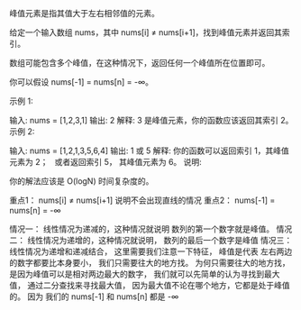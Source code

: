 峰值元素是指其值大于左右相邻值的元素。

给定一个输入数组 nums，其中 nums[i] ≠ nums[i+1]，找到峰值元素并返回其索引。

数组可能包含多个峰值，在这种情况下，返回任何一个峰值所在位置即可。

你可以假设 nums[-1] = nums[n] = -∞。

示例 1:

输入: nums = [1,2,3,1]
输出: 2
解释: 3 是峰值元素，你的函数应该返回其索引 2。
示例 2:

输入: nums = [1,2,1,3,5,6,4]
输出: 1 或 5 
解释: 你的函数可以返回索引 1，其峰值元素为 2；
     或者返回索引 5， 其峰值元素为 6。
说明:

你的解法应该是 O(logN) 时间复杂度的。

重点1： nums[i] ≠ nums[i+1] 说明不会出现直线的情况
重点2： nums[-1] = nums[n] = -∞

情况一：
  线性情况为递减的，这种情况就说明 数列的第一个数字就是峰值。
情况二：
  线性情况为递增的，这种情况就说明， 数列的最后一个数字是峰值
情况三：
  线性情况为递增和递减结合， 这里需要我们注意一下特征， 峰值是代表 左右两边的数字都要比本身要小， 我们只需要往大的地方找。
  为何只需要往大的地方找， 是因为峰值可以是相对两边最大的数字， 我们就可以先简单的认为寻找到最大值， 通过二分查找来寻找最大值， 因为最大值不论在哪个地方，它都是处于峰值的。 因为 我们的 nums[-1] 和 nums[n] 都是 -∞

